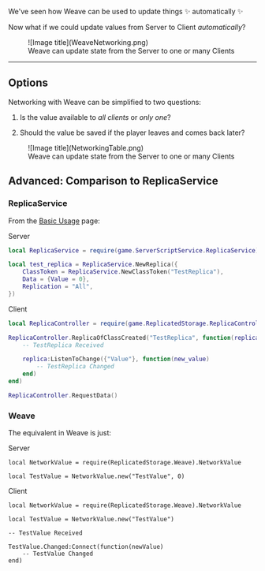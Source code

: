 We've seen how Weave can be used to update things ✨ automatically ✨

Now what if we could update values from Server to Client *automatically*?

<figure markdown="span">
  ![Image title](WeaveNetworking.png)
  <figcaption>Weave can update state from the Server to one or many Clients</figcaption>
</figure>

---

## Options

Networking with Weave can be simplified to two questions:

1. Is the value available to _all clients_ or _only one_?

2. Should the value be saved if the player leaves and comes back later?

<figure markdown="span">
  ![Image title](NetworkingTable.png)
  <figcaption>Weave can update state from the Server to one or many Clients</figcaption>
</figure>

## Advanced: Comparison to ReplicaService

### ReplicaService

From the [Basic Usage](https://madstudioroblox.github.io/ReplicaService/tutorial/basic_usage/) page:

Server

```lua
local ReplicaService = require(game.ServerScriptService.ReplicaService)

local test_replica = ReplicaService.NewReplica({
    ClassToken = ReplicaService.NewClassToken("TestReplica"),
    Data = {Value = 0},
    Replication = "All",
})
```

Client

```lua
local ReplicaController = require(game.ReplicatedStorage.ReplicaController)

ReplicaController.ReplicaOfClassCreated("TestReplica", function(replica)
    -- TestReplica Received

    replica:ListenToChange({"Value"}, function(new_value)
        -- TestReplica Changed
    end)
end)

ReplicaController.RequestData()
```

### Weave

The equivalent in Weave is just:

Server

```luau
local NetworkValue = require(ReplicatedStorage.Weave).NetworkValue

local TestValue = NetworkValue.new("TestValue", 0)
```

Client

```luau
local NetworkValue = require(ReplicatedStorage.Weave).NetworkValue

local TestValue = NetworkValue.new("TestValue")

-- TestValue Received

TestValue.Changed:Connect(function(newValue)
    -- TestValue Changed
end)
```

